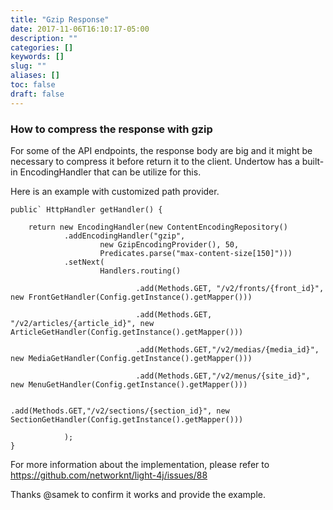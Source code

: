```yaml
---
title: "Gzip Response"
date: 2017-11-06T16:10:17-05:00
description: ""
categories: []
keywords: []
slug: ""
aliases: []
toc: false
draft: false
---
```


### How to compress the response with gzip

For some of the API endpoints, the response body are big and it might be necessary
to compress it before return it to the client. Undertow has a built-in EncodingHandler
that can be utilize for this.


Here is an example with customized path provider.

```
public` HttpHandler getHandler() {

    return new EncodingHandler(new ContentEncodingRepository()
            .addEncodingHandler("gzip",
                    new GzipEncodingProvider(), 50,
                    Predicates.parse("max-content-size[150]")))
            .setNext(
                    Handlers.routing()

                            .add(Methods.GET, "/v2/fronts/{front_id}", new FrontGetHandler(Config.getInstance().getMapper()))

                            .add(Methods.GET, "/v2/articles/{article_id}", new ArticleGetHandler(Config.getInstance().getMapper()))

                            .add(Methods.GET,"/v2/medias/{media_id}", new MediaGetHandler(Config.getInstance().getMapper()))

                            .add(Methods.GET,"/v2/menus/{site_id}", new MenuGetHandler(Config.getInstance().getMapper()))

                            .add(Methods.GET,"/v2/sections/{section_id}", new SectionGetHandler(Config.getInstance().getMapper()))

            );
}
```

For more information about the implementation, please refer to https://github.com/networknt/light-4j/issues/88


Thanks @samek to confirm it works and provide the example.
